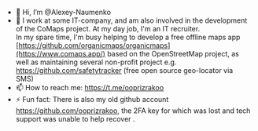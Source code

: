 - 👋 Hi, I’m @Alexey-Naumenko
- 👀 I work at some IT-company, and am also involved in the development of the CoMaps project. At my day job, I'm an IT recruiter.  
In my spare time, I'm busy helping to develop a free offline maps app [https://github.com/organicmaps/organicmaps](https://www.comaps.app/) based on the OpenStreetMap project, 
as well as maintaining several non-profit project e.g. https://github.com/safetytracker  (free open source geo-locator via SMS)
- 📫 How to reach me: https://t.me/ooprizrakoo
- ⚡ Fun fact: There is also my old github account https://github.com/ooprizrakoo, the 2FA key for which was lost and tech support was unable to help recover . 

<!---
alexey-naumenko/alexey-naumenko is a ✨ special ✨ repository because its `README.md` (this file) appears on your GitHub profile.
You can click the Preview link to take a look at your changes.
--->

